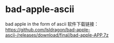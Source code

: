 # bad-apple-ascii  
bad apple in the form of ascii
软件下载链接：  
https://github.com/lsldragon/bad-apple-ascii-/releases/download/final/bad-apple-APP.7z
